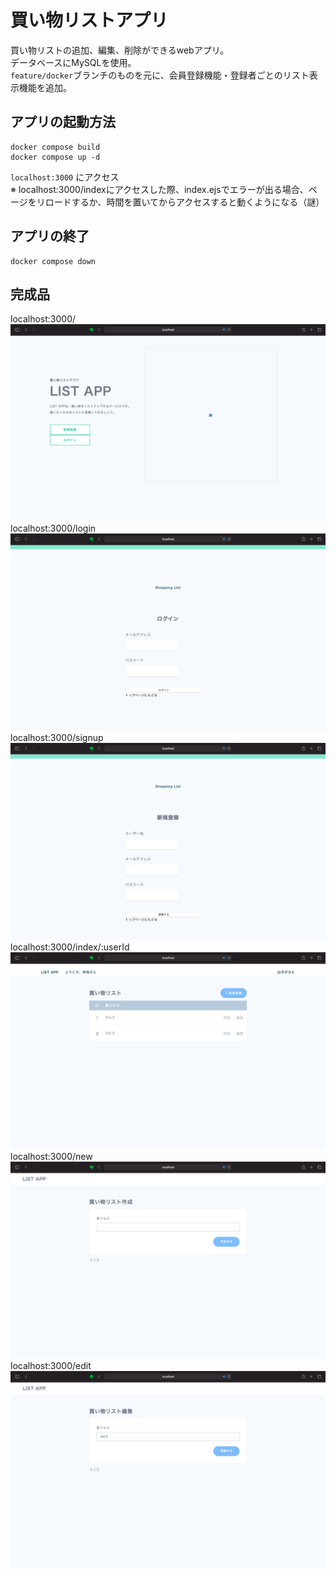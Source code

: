 # 買い物リストアプリ
買い物リストの追加、編集、削除ができるwebアプリ。   
データベースにMySQLを使用。   
`feature/docker`ブランチのものを元に、会員登録機能・登録者ごとのリスト表示機能を追加。

## アプリの起動方法
```
docker compose build
docker compose up -d
```
`localhost:3000` にアクセス   
※ localhost:3000/indexにアクセスした際、index.ejsでエラーが出る場合、ページをリロードするか、時間を置いてからアクセスすると動くようになる（謎）

## アプリの終了
```
docker compose down
```

## 完成品
localhost:3000/
![/](doc/top.ejs.png)
localhost:3000/login
![/](doc/login.ejs.png)
localhost:3000/signup
![/](doc/signup.ejs.png)
localhost:3000/index/:userId
![/index](doc/index.ejs.png)
localhost:3000/new
![/new](doc/new.ejs.png)
localhost:3000/edit
![/edit](doc/edit.ejs.png)